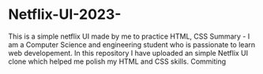 # Netflix-UI-2023-
This is a simple netflix UI made by me to practice HTML, CSS
Summary - 
I am a Computer Science and engineering student who is passionate to learn web developement.
In this repository I have uploaded an simple Netflix UI clone which helped me polish my HTML and CSS skills.
Commiting
